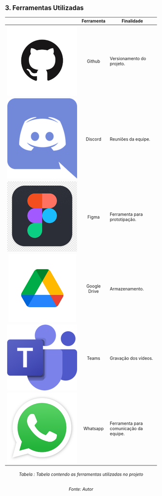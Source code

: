 ## 3. Ferramentas Utilizadas

||Ferramenta|Finalidade|
|:-:|:-:|-|
| ![Github](./img/github.png) | Github | Versionamento do projeto. |
| ![Discord](./img/discord.png) | Discord | Reuniões da equipe. |
| ![Figma](./img/figma.png)| Figma | Ferramenta para prototipação. |
| ![Google Drive](./img/google-drive.png)| Google Drive | Armazenamento. |
| ![Teams](./img/teams.png)| Teams | Gravação dos vídeos. |
| ![Whatsapp](./img/whatsapp.png)| Whatsapp | Ferramenta para comunicação da equipe. |
<h6 align = "center">Tabela : Tabela contendo as ferramentas utilizadas no projeto</h6>
<h6 align = "center">Fonte: Autor</h6>